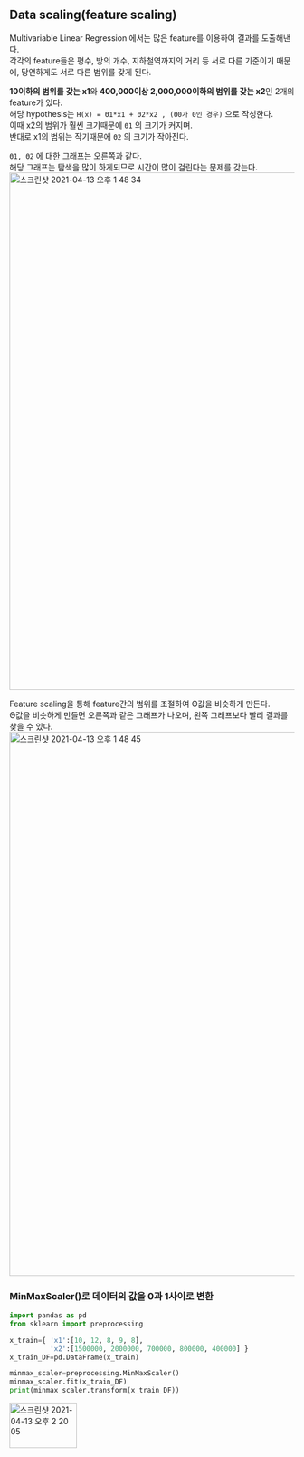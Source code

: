 <h2>Data scaling(feature scaling)</h2>

Multivariable Linear Regression 에서는 많은 feature를 이용하여 결과를 도출해낸다.<br>
각각의 feature들은 평수, 방의 개수, 지하철역까지의 거리 등 서로 다른 기준이기 때문에, 당연하게도 서로 다른 범위를 갖게 된다.<br>

**10이하의 범위를 갖는 x1**와 **400,000이상 2,000,000이하의 범위를 갖는 x2**인 2개의 feature가 있다.<br>
해당 hypothesis는 `H(x) = Θ1*x1 + Θ2*x2 , (Θ0가 0인 경우)` 으로 작성한다.<br>
이때 x2의 범위가 훨씬 크기때문에 `Θ1` 의 크기가 커지며.<br>
반대로 x1의 범위는 작기때문에 `Θ2` 의 크기가 작아진다.<br>

`Θ1, Θ2` 에 대한 그래프는 오른쪽과 같다.<br>
해당 그래프는 탐색을 많이 하게되므로 시간이 많이 걸린다는 문제를 갖는다.<br>
<img width="913" alt="스크린샷 2021-04-13 오후 1 48 34" src="https://user-images.githubusercontent.com/54436228/114498413-01259b00-9c5f-11eb-9118-d398eca6b935.png">

Feature scaling을 통해 feature간의 범위를 조절하여 Θ값을 비슷하게 만든다.<br>
Θ값을 비슷하게 만들면 오른쪽과 같은 그래프가 나오며, 왼쪽 그래프보다 빨리 결과를 찾을 수 있다.<br>
<img width="960" alt="스크린샷 2021-04-13 오후 1 48 45" src="https://user-images.githubusercontent.com/54436228/114498420-04208b80-9c5f-11eb-9565-1c2ace42982d.png">

<h3>MinMaxScaler()로 데이터의 값을 0과 1사이로 변환</h3>

```python 
import pandas as pd
from sklearn import preprocessing

x_train={ 'x1':[10, 12, 8, 9, 8], 
          'x2':[1500000, 2000000, 700000, 800000, 400000] }
x_train_DF=pd.DataFrame(x_train)

minmax_scaler=preprocessing.MinMaxScaler()
minmax_scaler.fit(x_train_DF)
print(minmax_scaler.transform(x_train_DF))
```
<img width="119" alt="스크린샷 2021-04-13 오후 2 20 05" src="https://user-images.githubusercontent.com/54436228/114500620-5ebbe680-9c63-11eb-8c25-f28889638f31.png" width=100 height=80>

